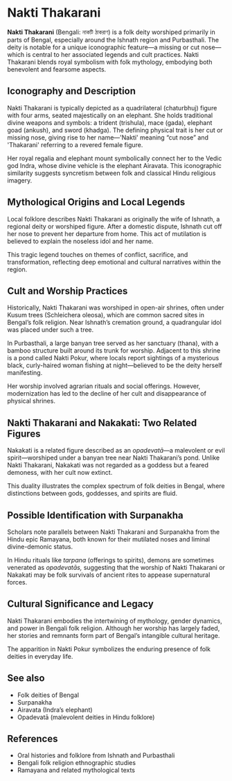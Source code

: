 # Nakti Thakarani

**Nakti Thakarani** (Bengali: নাকটি ঠাকরাণ) is a folk deity worshiped primarily in parts of Bengal, especially around the Ishnath region and Purbasthali. The deity is notable for a unique iconographic feature—a missing or cut nose—which is central to her associated legends and cult practices. Nakti Thakarani blends royal symbolism with folk mythology, embodying both benevolent and fearsome aspects.

## Iconography and Description

Nakti Thakarani is typically depicted as a quadrilateral (chaturbhuj) figure with four arms, seated majestically on an elephant. She holds traditional divine weapons and symbols: a trident (trishula), mace (gada), elephant goad (ankush), and sword (khadga). The defining physical trait is her cut or missing nose, giving rise to her name—'Nakti' meaning “cut nose” and 'Thakarani' referring to a revered female figure.

Her royal regalia and elephant mount symbolically connect her to the Vedic god Indra, whose divine vehicle is the elephant Airavata. This iconographic similarity suggests syncretism between folk and classical Hindu religious imagery.

## Mythological Origins and Local Legends

Local folklore describes Nakti Thakarani as originally the wife of Ishnath, a regional deity or worshiped figure. After a domestic dispute, Ishnath cut off her nose to prevent her departure from home. This act of mutilation is believed to explain the noseless idol and her name.

This tragic legend touches on themes of conflict, sacrifice, and transformation, reflecting deep emotional and cultural narratives within the region.

## Cult and Worship Practices

Historically, Nakti Thakarani was worshiped in open-air shrines, often under Kusum trees (Schleichera oleosa), which are common sacred sites in Bengal’s folk religion. Near Ishnath’s cremation ground, a quadrangular idol was placed under such a tree.

In Purbasthali, a large banyan tree served as her sanctuary (thana), with a bamboo structure built around its trunk for worship. Adjacent to this shrine is a pond called Nakti Pokur, where locals report sightings of a mysterious black, curly-haired woman fishing at night—believed to be the deity herself manifesting.

Her worship involved agrarian rituals and social offerings. However, modernization has led to the decline of her cult and disappearance of physical shrines.

## Nakti Thakarani and Nakakati: Two Related Figures

Nakakati is a related figure described as an *opadevatā*—a malevolent or evil spirit—worshiped under a banyan tree near Nakti Thakarani’s pond. Unlike Nakti Thakarani, Nakakati was not regarded as a goddess but a feared demoness, with her cult now extinct.

This duality illustrates the complex spectrum of folk deities in Bengal, where distinctions between gods, goddesses, and spirits are fluid.

## Possible Identification with Surpanakha

Scholars note parallels between Nakti Thakarani and Surpanakha from the Hindu epic Ramayana, both known for their mutilated noses and liminal divine-demonic status.

In Hindu rituals like *tarpana* (offerings to spirits), demons are sometimes venerated as *opadevatās,* suggesting that the worship of Nakti Thakarani or Nakakati may be folk survivals of ancient rites to appease supernatural forces.

## Cultural Significance and Legacy

Nakti Thakarani embodies the intertwining of mythology, gender dynamics, and power in Bengali folk religion. Although her worship has largely faded, her stories and remnants form part of Bengal’s intangible cultural heritage.

The apparition in Nakti Pokur symbolizes the enduring presence of folk deities in everyday life.

## See also

- Folk deities of Bengal  
- Surpanakha  
- Airavata (Indra’s elephant)  
- Opadevatā (malevolent deities in Hindu folklore)  

## References

<references/>

- Oral histories and folklore from Ishnath and Purbasthali  
- Bengali folk religion ethnographic studies  
- Ramayana and related mythological texts
